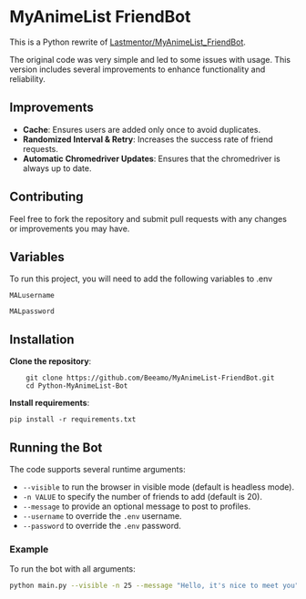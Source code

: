 
# MyAnimeList FriendBot

This is a Python rewrite of [Lastmentor/MyAnimeList_FriendBot](https://github.com/Lastmentor/MyAnimeList_FriendBot).

The original code was very simple and led to some issues with usage. This version includes several improvements to enhance functionality and reliability.


## Improvements
- **Cache**: Ensures users are added only once to avoid duplicates.
- **Randomized Interval & Retry**: Increases the success rate of friend requests.
- **Automatic Chromedriver Updates**: Ensures that the chromedriver is always up to date.




## Contributing

Feel free to fork the repository and submit pull requests with any changes or improvements you may have.


## Variables

To run this project, you will need to add the following variables to .env

`MALusername`

`MALpassword`



## Installation

**Clone the repository**:
    
        git clone https://github.com/Beeamo/MyAnimeList-FriendBot.git
        cd Python-MyAnimeList-Bot

**Install requirements**:

    pip install -r requirements.txt

## Running the Bot

The code supports several runtime arguments:

- `--visible` to run the browser in visible mode (default is headless mode).
- `-n VALUE` to specify the number of friends to add (default is 20).
- `--message` to provide an optional message to post to profiles.
- `--username` to override the `.env` username.
- `--password` to override the `.env` password.

### Example

To run the bot with all arguments:

```sh
python main.py --visible -n 25 --message "Hello, it's nice to meet you" --username example --password password
